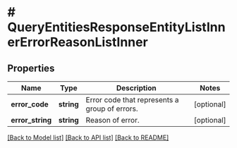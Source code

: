 # # QueryEntitiesResponseEntityListInnerErrorReasonListInner

## Properties

Name | Type | Description | Notes
------------ | ------------- | ------------- | -------------
**error_code** | **string** | Error code that represents a group of errors. | [optional]
**error_string** | **string** | Reason of error. | [optional]

[[Back to Model list]](../../README.md#models) [[Back to API list]](../../README.md#endpoints) [[Back to README]](../../README.md)
